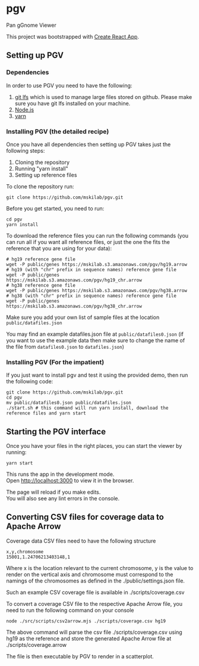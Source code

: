 # pgv

Pan gGnome Viewer

This project was bootstrapped with [Create React App](https://github.com/facebook/create-react-app).

## Setting up PGV

### Dependencies

In order to use PGV you need to have the following:

1. [git lfs](https://git-lfs.github.com/) which is used to manage large files stored on github. Please make sure you have git lfs installed on your machine.
2. [Node.js](https://nodejs.org/en/)
3. [yarn](https://yarnpkg.com/)

### Installing PGV (the detailed recipe)

Once you have all dependencies then setting up PGV takes just the following steps:

1. Cloning the repository
2. Running "yarn install"
3. Setting up reference files

To clone the repository run:

```
git clone https://github.com/mskilab/pgv.git
```

Before you get started, you need to run:

```
cd pgv
yarn install
```

To download the reference files you can run the following commands (you can run all if you want all reference files, or just the one the fits the reference that you are using for your data):

```
# hg19 reference gene file
wget -P public/genes https://mskilab.s3.amazonaws.com/pgv/hg19.arrow
# hg19 (with "chr" prefix in sequence names) reference gene file
wget -P public/genes https://mskilab.s3.amazonaws.com/pgv/hg19_chr.arrow
# hg38 reference gene file
wget -P public/genes https://mskilab.s3.amazonaws.com/pgv/hg38.arrow
# hg38 (with "chr" prefix in sequence names) reference gene file
wget -P public/genes https://mskilab.s3.amazonaws.com/pgv/hg38_chr.arrow
```

Make sure you add your own list of sample files at the location `public/datafiles.json`

You may find an example datafiles.json file at `public/datafiles0.json` (if you want to use the example data then make sure to change the name of the file from `datafiles0.json` to `datafiles.json`)

### Installing PGV (For the impatient)

If you just want to install pgv and test it using the provided demo, then run the following code:

```
git clone https://github.com/mskilab/pgv.git
cd pgv
mv public/datafiles0.json public/datafiles.json
./start.sh # this command will run yarn install, download the reference files and yarn start
```

## Starting the PGV interface

Once you have your files in the right places, you can start the viewer by running:

```
yarn start
```

This runs the app in the development mode.\
Open [http://localhost:3000](http://localhost:3000) to view it in the browser.

The page will reload if you make edits.\
You will also see any lint errors in the console.

## Converting CSV files for coverage data to Apache Arrow

Coverage data CSV files need to have the following structure

```
x,y,chromosome
15001,1.24706213403148,1
```

Where x is the location relevant to the current chromosome, y is the value to render on the vertical axis and chromosome must correspond to the namings of the chromosomes as defined in the ./public/settings.json file.

Such an example CSV coverage file is available in ./scripts/coverage.csv

To convert a coverage CSV file to the respective Apache Arrow file, you need to run the following command on your console

```
node ./src/scripts/csv2arrow.mjs ./scripts/coverage.csv hg19
```

The above command will parse the csv file ./scripts/coverage.csv using hg19 as the reference and store the generated Apache Arrow file at ./scripts/coverage.arrow

The file is then executable by PGV to render in a scatterplot.

